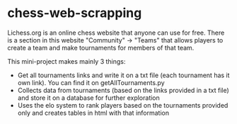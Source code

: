 # chess-web-scrapping

Lichess.org is an online chess website that anyone can use for free. There is a section in this website "Community" -> "Teams" that allows players to create
a team and make tournaments for members of that team. 

This mini-project makes mainly 3 things:

- Get all tournaments links and write it on a txt file (each tournament has it own link). You can find it on getAllTournaments.py 
- Collects data from tournaments (based on the links provided in a txt file) and store it on a database for further exploration
- Uses the elo system to rank players based on the tournaments provided only and creates tables in html with that information
